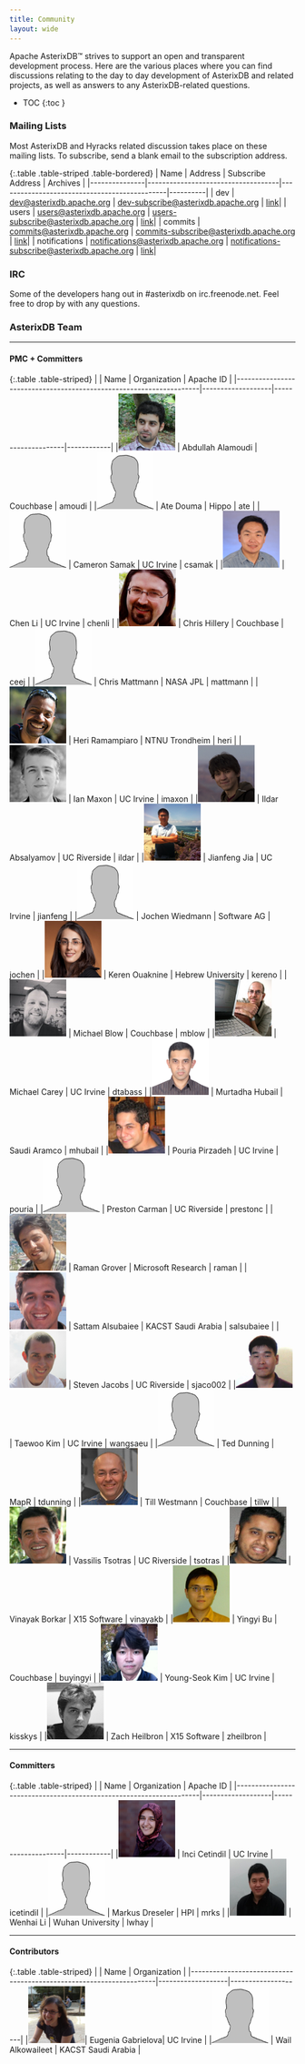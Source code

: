 ```yaml
---
title: Community
layout: wide
---
```


Apache AsterixDB&trade; strives to support an open and transparent development process. Here are the various places
where you can find discussions relating to the day to day development of AsterixDB and related projects, as well as
answers to any AsterixDB-related questions.

* TOC
{:toc }

### Mailing Lists
Most AsterixDB and Hyracks related discussion takes place on these mailing lists. To subscribe, send a blank email to the subscription address.

{:.table .table-striped .table-bordered}
| Name          | Address                            | Subscribe Address                            | Archives |
|---------------|------------------------------------|----------------------------------------------|----------|
| dev           | dev@asterixdb.apache.org           | dev-subscribe@asterixdb.apache.org           | [link](https://mail-archives.apache.org/mod_mbox/asterixdb-dev/)|
| users         | users@asterixdb.apache.org         | users-subscribe@asterixdb.apache.org         | [link](https://mail-archives.apache.org/mod_mbox/asterixdb-users/)|
| commits       | commits@asterixdb.apache.org       | commits-subscribe@asterixdb.apache.org       | [link](https://mail-archives.apache.org/mod_mbox/asterixdb-commits/)|
| notifications | notifications@asterixdb.apache.org | notifications-subscribe@asterixdb.apache.org | [link](https://mail-archives.apache.org/mod_mbox/asterixdb-notifications/)|

### IRC

Some of the developers hang out in #asterixdb on irc.freenode.net. Feel free to drop by with any questions.

### AsterixDB Team

<hr />

#### PMC + Committers

{:.table .table-striped}
|                                                                    | Name              | Organization       | Apache ID  |
|--------------------------------------------------------------------|-------------------|--------------------|------------|
|<img src="img/team/abdullah_alamoudi.jpg" width="100" height="100"> | Abdullah Alamoudi | Couchbase          | amoudi     |
|<img src="img/team/anonymous.jpg" width="100" height="100">         | Ate Douma         | Hippo              | ate        |
|<img src="img/team/anonymous.jpg" width="100" height="100">         | Cameron Samak     | UC Irvine          | csamak     |
|<img src="img/team/chen_li.jpg" width="100" height="100">           | Chen Li           | UC Irvine          | chenli     |
|<img src="img/team/chris_hillery.jpg" width="100" height="100">     | Chris Hillery     | Couchbase          | ceej       |
|<img src="img/team/anonymous.jpg" width="100" height="100">         | Chris Mattmann    | NASA JPL           | mattmann   |
|<img src="img/team/heri_ramampiaro.jpg" width="100" height="100">   | Heri Ramampiaro   | NTNU Trondheim     | heri       |
|<img src="img/team/ian_maxon.jpg" width="100" height="100">         | Ian Maxon         | UC Irvine          | imaxon     |
|<img src="img/team/ildar_absalyamov.jpg" width="100" height="100">  | Ildar Absalyamov  | UC Riverside       | ildar      |
|<img src="img/team/jianfeng_jia.jpg" width="100" height="100">      | Jianfeng Jia      | UC Irvine          | jianfeng   |
|<img src="img/team/anonymous.jpg" width="100" height="100">         | Jochen Wiedmann   | Software AG        | jochen     |
|<img src="img/team/keren_ouaknine.jpg" width="100" height="100">    | Keren Ouaknine    | Hebrew University  | kereno     |
|<img src="img/team/michael_blow.jpg" width="100" height="100">      | Michael Blow      | Couchbase          | mblow      |
|<img src="img/team/michael_carey.jpg" width="100" height="100">     | Michael Carey     | UC Irvine          | dtabass    |
|<img src="img/team/murtadha_hubail.jpg" width="100" height="100">   | Murtadha Hubail   | Saudi Aramco       | mhubail    |
|<img src="img/team/pouria_pirzadeh.jpg" width="100" height="100">   | Pouria Pirzadeh   | UC Irvine          | pouria     |
|<img src="img/team/anonymous.jpg" width="100" height="100">         | Preston Carman    | UC Riverside       | prestonc   |
|<img src="img/team/raman_grover.jpg" width="100" height="100">      | Raman Grover      | Microsoft Research | raman      |
|<img src="img/team/sattam_alsubaiee.png" width="100" height="100">  | Sattam Alsubaiee  | KACST Saudi Arabia | salsubaiee |
|<img src="img/team/steven_jacobs.jpg" width="100" height="100">     | Steven Jacobs     | UC Riverside       | sjaco002   |
|<img src="img/team/taewoo_kim.jpg" width="100" height="100">        | Taewoo Kim        | UC Irvine          | wangsaeu   |
|<img src="img/team/anonymous.jpg" width="100" height="100">         | Ted Dunning       | MapR               | tdunning   |
|<img src="img/team/till_westmann.jpg" width="100" height="100">     | Till Westmann     | Couchbase          | tillw      |
|<img src="img/team/vassilis_tsotras.jpg" width="100" height="100">  | Vassilis Tsotras  | UC Riverside       | tsotras    |
|<img src="img/team/vinayak_borkar.jpg" width="100" height="100">    | Vinayak Borkar    | X15 Software       | vinayakb   |
|<img src="img/team/yingyi_bu.jpg" width="100" height="100">         | Yingyi Bu         | Couchbase          | buyingyi   |
|<img src="img/team/young_seok_kim.jpg" width="100" height="100">    | Young-Seok Kim    | UC Irvine          | kisskys    |
|<img src="img/team/zachary_heilbron.jpg" width="100" height="100">  | Zach Heilbron     | X15 Software       | zheilbron  |

<hr/>

#### Committers

{:.table .table-striped}
|                                                                    | Name              | Organization       | Apache ID  |
|--------------------------------------------------------------------|-------------------|--------------------|------------|
|<img src="img/team/inci_cetindil.jpg" width="100" height="100">     | Inci Cetindil     | UC Irvine          | icetindil  |
|<img src="img/team/anonymous.jpg" width="100" height="100">         | Markus Dreseler   | HPI                | mrks       |
|<img src="img/team/wenhai_li.jpg" width="100" height="100">         | Wenhai Li         | Wuhan University   | lwhay      |

<hr/>

#### Contributors

{:.table .table-striped}
|                                                                    | Name              | Organization       |
|--------------------------------------------------------------------|-------------------|--------------------|
|<img src="img/team/eugenia_gabrielova.jpg" width="100" height="100">| Eugenia Gabrielova| UC Irvine          |
|<img src="img/team/anonymous.jpg" width="100" height="100">         | Wail Alkowaileet  | KACST Saudi Arabia |
